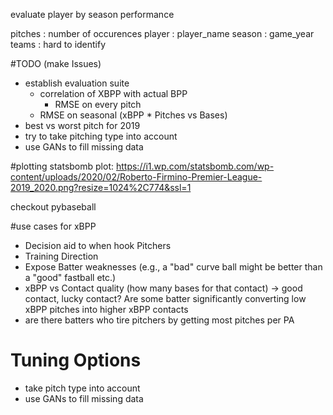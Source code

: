 evaluate player by season performance

pitches : number of occurences
player : player_name
season : game_year
teams : hard to identify

#TODO (make Issues)
* establish evaluation suite
  * correlation of XBPP with actual BPP
	* RMSE on every pitch
  * RMSE on seasonal (xBPP * Pitches vs Bases)
* best vs worst pitch for 2019
* try to take pitching type into account
* use GANs to fill missing data



#plotting
statsbomb plot: https://i1.wp.com/statsbomb.com/wp-content/uploads/2020/02/Roberto-Firmino-Premier-League-2019_2020.png?resize=1024%2C774&ssl=1

checkout pybaseball

#use cases for xBPP
* Decision aid to when hook Pitchers
* Training Direction
* Expose Batter weaknesses (e.g., a "bad" curve ball might be better than a "good" fastball etc.)
* xBPP vs Contact quality (how many bases for that contact) -> good contact, lucky contact? Are some batter significantly converting low xBPP pitches into higher xBPP contacts
* are there batters who tire pitchers by getting most pitches per PA

# Tuning Options
* take pitch type into account
* use GANs to fill missing data

